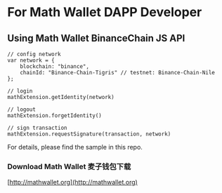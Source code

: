 # For Math Wallet DAPP Developer

## Using Math Wallet BinanceChain JS API


```
// config network
var network = {
    blockchain: "binance",
    chainId: "Binance-Chain-Tigris" // testnet: Binance-Chain-Nile
};

// login
mathExtension.getIdentity(network)

// logout
mathExtension.forgetIdentity()

// sign transaction
mathExtension.requestSignature(transaction, network)
```

For details, please find the sample in this repo.

### Download Math Wallet 麦子钱包下载

[http://mathwallet.org](http://mathwallet.org)


